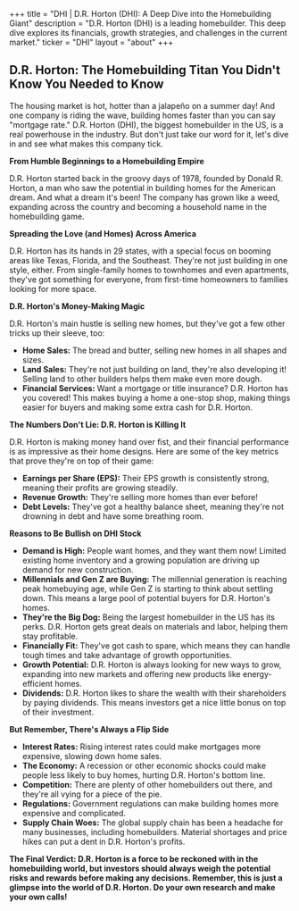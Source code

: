 +++
title = "DHI |  D.R. Horton (DHI): A Deep Dive into the Homebuilding Giant"
description = "D.R. Horton (DHI) is a leading homebuilder. This deep dive explores its financials, growth strategies, and challenges in the current market."
ticker = "DHI"
layout = "about"
+++

        


## D.R. Horton: The Homebuilding Titan You Didn't Know You Needed to Know

The housing market is hot, hotter than a jalapeño on a summer day! And one company is riding the wave, building homes faster than you can say "mortgage rate."  D.R. Horton (DHI), the biggest homebuilder in the US, is a real powerhouse in the industry.  But don't just take our word for it, let's dive in and see what makes this company tick.

**From Humble Beginnings to a Homebuilding Empire**

D.R. Horton started back in the groovy days of 1978, founded by Donald R. Horton, a man who saw the potential in building homes for the American dream.  And what a dream it's been! The company has grown like a weed, expanding across the country and becoming a household name in the homebuilding game.

**Spreading the Love (and Homes) Across America**

D.R. Horton has its hands in 29 states, with a special focus on booming areas like Texas, Florida, and the Southeast.  They're not just building in one style, either.  From single-family homes to townhomes and even apartments, they've got something for everyone, from first-time homeowners to families looking for more space.

**D.R. Horton's Money-Making Magic**

D.R. Horton's main hustle is selling new homes, but they've got a few other tricks up their sleeve, too:

* **Home Sales:**  The bread and butter, selling new homes in all shapes and sizes.
* **Land Sales:**  They're not just building on land, they're also developing it!  Selling land to other builders helps them make even more dough.
* **Financial Services:**  Want a mortgage or title insurance? D.R. Horton has you covered! This makes buying a home a one-stop shop, making things easier for buyers and making some extra cash for D.R. Horton.

**The Numbers Don't Lie: D.R. Horton is Killing It**

D.R. Horton is making money hand over fist, and their financial performance is as impressive as their home designs.  Here are some of the key metrics that prove they're on top of their game:

* **Earnings per Share (EPS):**  Their EPS growth is consistently strong, meaning their profits are growing steadily.
* **Revenue Growth:**  They're selling more homes than ever before! 
* **Debt Levels:**  They've got a healthy balance sheet, meaning they're not drowning in debt and have some breathing room.

**Reasons to Be Bullish on DHI Stock**

* **Demand is High:** People want homes, and they want them now!  Limited existing home inventory and a growing population are driving up demand for new construction.
* **Millennials and Gen Z are Buying:** The millennial generation is reaching peak homebuying age, while Gen Z is starting to think about settling down.  This means a large pool of potential buyers for D.R. Horton's homes.
* **They're the Big Dog:** Being the largest homebuilder in the US has its perks.  D.R. Horton gets great deals on materials and labor, helping them stay profitable.
* **Financially Fit:** They've got cash to spare, which means they can handle tough times and take advantage of growth opportunities.
* **Growth Potential:**  D.R. Horton is always looking for new ways to grow, expanding into new markets and offering new products like energy-efficient homes.
* **Dividends:** D.R. Horton likes to share the wealth with their shareholders by paying dividends.  This means investors get a nice little bonus on top of their investment.

**But Remember, There's Always a Flip Side**

* **Interest Rates:**  Rising interest rates could make mortgages more expensive, slowing down home sales.
* **The Economy:**  A recession or other economic shocks could make people less likely to buy homes, hurting D.R. Horton's bottom line.
* **Competition:**  There are plenty of other homebuilders out there, and they're all vying for a piece of the pie. 
* **Regulations:**  Government regulations can make building homes more expensive and complicated.
* **Supply Chain Woes:**  The global supply chain has been a headache for many businesses, including homebuilders.  Material shortages and price hikes can put a dent in D.R. Horton's profits.

**The Final Verdict:  D.R. Horton is a force to be reckoned with in the homebuilding world, but investors should always weigh the potential risks and rewards before making any decisions.  Remember, this is just a glimpse into the world of D.R. Horton.  Do your own research and make your own calls!** 

        